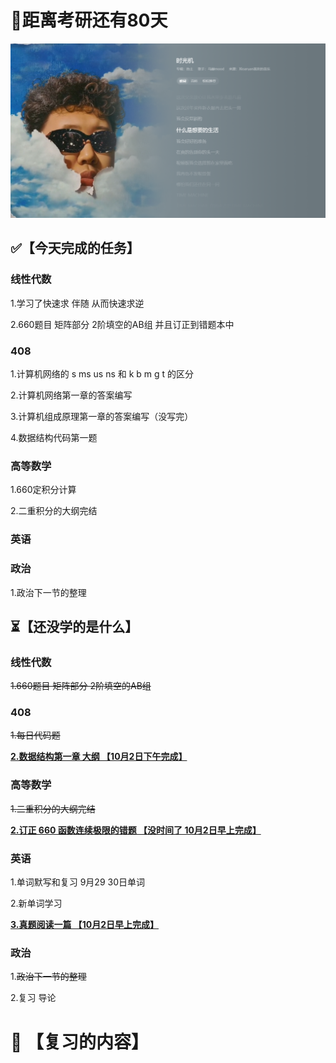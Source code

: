 # 📅距离考研还有80天

![image-20251001213402263](https://raw.githubusercontent.com/Xioaruan912/pic/main/image-20251001213402263.png)

## ✅【今天完成的任务】

### 线性代数

1.学习了快速求 伴随 从而快速求逆

2.660题目 矩阵部分 2阶填空的AB组 并且订正到错题本中

### 408

1.计算机网络的 s ms us ns 和 k b m g t 的区分

2.计算机网络第一章的答案编写

3.计算机组成原理第一章的答案编写（没写完）

4.数据结构代码第一题

### 高等数学

1.660定积分计算

2.二重积分的大纲完结

### 英语

### 政治

1.政治下一节的整理

## ⏳【还没学的是什么】

### 线性代数

~~1.660题目 矩阵部分 2阶填空的AB组~~ 

### 408

~~1.每日代码题~~ 

<u>**2.数据结构第一章 大纲 【10月2日下午完成】**</u>

### 高等数学

~~1.二重积分的大纲完结~~

<u>**2.订正 660 函数连续极限的错题 【没时间了 10月2日早上完成】**</u>

### 英语

1.单词默写和复习 9月29 30日单词

2.新单词学习

**<u>3.真题阅读一篇 【10月2日早上完成】</u>**

### 政治

1.~~政治下一节的整理~~

2.复习 导论

# 🔄 【复习的内容】
